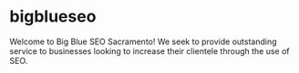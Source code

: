 # bigblueseo
Welcome to Big Blue SEO Sacramento! We seek to provide outstanding service to businesses looking to increase their clientele through the use of SEO.
